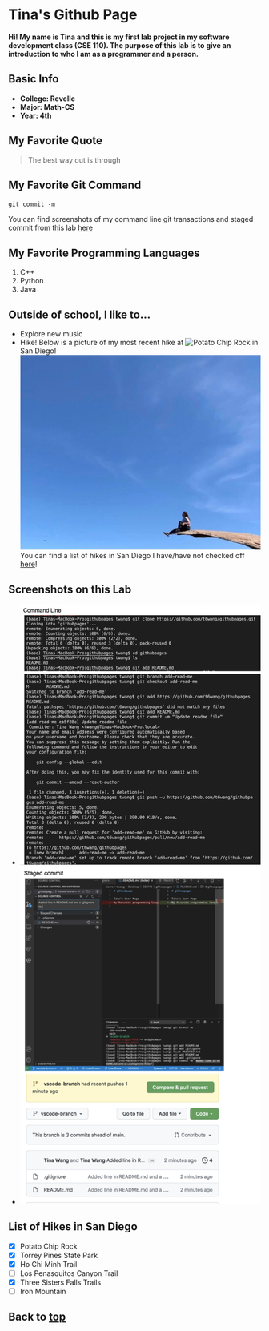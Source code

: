 <a name="my_name"></a>

# Tina's Github Page

**Hi! My name is Tina and this is my first lab project in my software development class (CSE 110). The purpose of this lab is to give an introduction to who I am as a programmer and a person.**

## Basic Info
- **College: Revelle**
- **Major: Math-CS**
- **Year: 4th**

## My Favorite Quote
> The best way out is through

## My Favorite Git Command
```
git commit -m 

```
You can find screenshots of my command line git transactions and staged commit from this lab [here](#screenshots)

## My Favorite Programming Languages
1. C++
2. Python
3. Java

## Outside of school, I like to...
- Explore new music
- Hike! Below is a picture of my most recent hike at ![Potato Chip Rock](https://en.wikipedia.org/wiki/Potato_Chip_Rock) in San Diego! ![picture](images/potatochip.jpg)
You can find a list of hikes in San Diego I have/have not checked off [here](#hikes)!
  
<a name="screenshots"></a> 

## Screenshots on this Lab
- ![command line git transactions](images/clgt.png)
- ![staged commit](images/staged.png)

<a name="hikes"></a> 
## List of Hikes in San Diego
- [x] Potato Chip Rock
- [x] Torrey Pines State Park
- [x] Ho Chi Minh Trail
- [ ] Los Penasquitos Canyon Trail
- [x] Three Sisters Falls Trails
- [ ] Iron Mountain

## Back to [top](#my_name)





